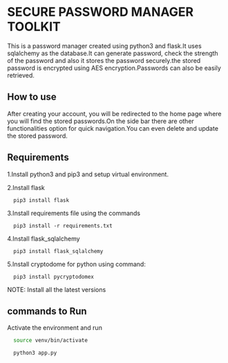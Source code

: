 # SECURE PASSWORD MANAGER TOOLKIT

This is a password manager created using python3 and flask.It uses sqlalchemy as the database.It can generate password, check the strength of the password and also it stores the password securely.the stored password is encrypted using AES encryption.Passwords can also be easily retrieved.

## How to use

After creating your account, you will be redirected to the home page where you will find the stored passwords.On the side bar there are other functionalities option for quick navigation.You can even delete and update the stored password.

## Requirements

1.Install python3 and pip3 and setup virtual environment.

2.Install flask

      pip3 install flask

3.Install requirements file using the commands

      pip3 install -r requirements.txt

4.Install flask_sqlalchemy

      pip3 install flask_sqlalchemy

5.Install cryptodome for python using command:

      pip3 install pycryptodomex

NOTE: Install all the latest versions

## commands to Run

Activate the environment and run

```bash
  source venv/bin/activate
```

```bash
  python3 app.py
```

